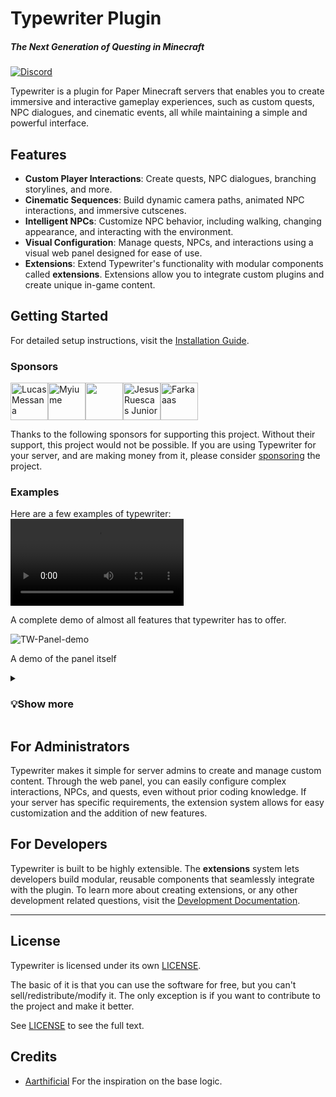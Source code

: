 # Typewriter Plugin

##### The Next Generation of Questing in Minecraft

[![Discord](https://img.shields.io/discord/1054708062520360960?label=discord&logo=discord&logoColor=white)](https://discord.gg/HtbKyuDDBw)

Typewriter is a plugin for Paper Minecraft servers that enables you to create immersive and interactive gameplay experiences, such as custom quests, NPC dialogues, and cinematic events, all while maintaining a simple and powerful interface.

## Features

- **Custom Player Interactions**: Create quests, NPC dialogues, branching storylines, and more.
- **Cinematic Sequences**: Build dynamic camera paths, animated NPC interactions, and immersive cutscenes.
- **Intelligent NPCs**: Customize NPC behavior, including walking, changing appearance, and interacting with the environment.
- **Visual Configuration**: Manage quests, NPCs, and interactions using a visual web panel designed for ease of use.
- **Extensions**: Extend Typewriter's functionality with modular components called **extensions**. Extensions allow you to integrate custom plugins and create unique in-game content.

## Getting Started

For detailed setup instructions, visit the [Installation Guide](https://docs.typewritermc.com/docs/getting-started/installation).

### Sponsors

<!-- sponsors --><a href="https://github.com/lucasmessana"><img src="https:&#x2F;&#x2F;avatars.githubusercontent.com&#x2F;u&#x2F;137227705?u&#x3D;11a6591e8d75c7464ddeed4143fb86c223d0bd11&amp;v&#x3D;4" width="60px" alt="Lucas Messana" /></a><a href="https://github.com/myiume"><img src="https:&#x2F;&#x2F;avatars.githubusercontent.com&#x2F;u&#x2F;3586926?u&#x3D;3db6af564b6ef85fa06122661bd686188c016e56&amp;v&#x3D;4" width="60px" alt="Myiume" /></a><a href="https://github.com/blue-dev00"><img src="https:&#x2F;&#x2F;avatars.githubusercontent.com&#x2F;u&#x2F;174703443?v&#x3D;4" width="60px" alt="" /></a><a href="https://github.com/JesusRuescas"><img src="https:&#x2F;&#x2F;avatars.githubusercontent.com&#x2F;u&#x2F;12575781?u&#x3D;739fc50505f7ad93508f95161948606f61c8f516&amp;v&#x3D;4" width="60px" alt="Jesus Ruescas Junior" /></a><a href="https://github.com/AllayRPG"><img src="https:&#x2F;&#x2F;avatars.githubusercontent.com&#x2F;u&#x2F;132414911?u&#x3D;8c58ae3c38e719740962b39c7694c1dc8435d962&amp;v&#x3D;4" width="60px" alt="Farkaaas" /></a><!-- sponsors -->

Thanks to the following sponsors for supporting this project. Without their support, this project would not be possible. If you are using Typewriter for your server, and are making money from it, please consider [sponsoring](https://github.com/sponsors/gabber235) the project.

### Examples

Here are a few examples of typewriter:
<video src="https://github.com/user-attachments/assets/b5c7ecb7-557b-41ac-ba7b-82c6a46b79a8" width="55%" height="auto" controls>Your browser does not support the video tag or the video doesn't exist anymore. <a href="https://github.com/user-attachments/assets/b5c7ecb7-557b-41ac-ba7b-82c6a46b79a8">Click here to view the video</a></video>

A complete demo of almost all features that typewriter has to offer.

![TW-Panel-demo](https://github.com/user-attachments/assets/7c7442bf-be2c-47d7-9f6d-a60d02836cdf)

A demo of the panel itself

<details><summary><h3>💡Show more</h3></summary>

  ![TW-Dialogue](https://github.com/user-attachments/assets/3790df6a-c5e3-4357-90a6-cb529ae7c65d)
  ![TW-Sequence](https://github.com/user-attachments/assets/792bc93e-cfa6-4804-8ee0-5cb623a822d1)
  ![TW-Static](https://github.com/user-attachments/assets/24c30f91-3a8f-4091-916f-ba227539813d)
  ![TW-Panel](https://github.com/user-attachments/assets/c61088b5-19d7-44a4-959a-a7bcd2070720)



</details>

## For Administrators

Typewriter makes it simple for server admins to create and manage custom content. Through the web panel, you can easily configure complex interactions, NPCs, and quests, even without prior coding knowledge. If your server has specific requirements, the extension system allows for easy customization and the addition of new features.

## For Developers

Typewriter is built to be highly extensible. The **extensions** system lets developers build modular, reusable components that seamlessly integrate with the plugin. To learn more about creating extensions, or any other development related questions, visit the [Development Documentation](https://docs.typewritermc.com/develop).

---

## License

Typewriter is licensed under its own [LICENSE](LICENSE).

The basic of it is that you can use the software for free, but you can't sell/redistribute/modify it.
The only exception is if you want to contribute to the project and make it better.

See [LICENSE](LICENSE) to see the full text.

## Credits

- [Aarthificial](https://www.youtube.com/@aarthificial) For the inspiration on the base logic.
